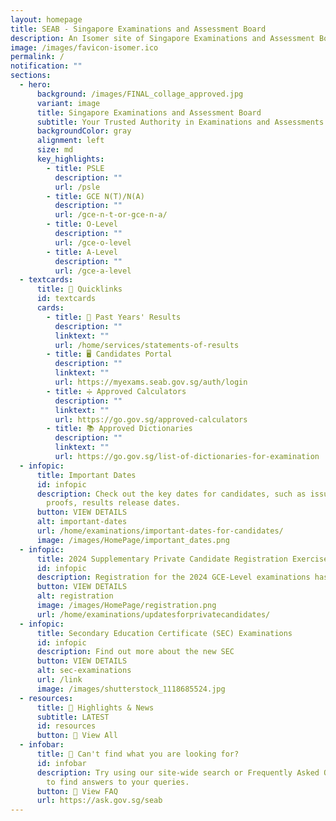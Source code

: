 ```yaml
---
layout: homepage
title: SEAB - Singapore Examinations and Assessment Board
description: An Isomer site of Singapore Examinations and Assessment Board
image: /images/favicon-isomer.ico
permalink: /
notification: ""
sections:
  - hero:
      background: /images/FINAL_collage_approved.jpg
      variant: image
      title: Singapore Examinations and Assessment Board
      subtitle: Your Trusted Authority in Examinations and Assessments
      backgroundColor: gray
      alignment: left
      size: md
      key_highlights:
        - title: PSLE
          description: ""
          url: /psle
        - title: GCE N(T)/N(A)
          description: ""
          url: /gce-n-t-or-gce-n-a/
        - title: O-Level
          description: ""
          url: /gce-o-level
        - title: A-Level
          description: ""
          url: /gce-a-level
  - textcards:
      title: 🔗 Quicklinks
      id: textcards
      cards:
        - title: 📄 Past Years' Results
          description: ""
          linktext: ""
          url: /home/services/statements-of-results
        - title: 🖥️ Candidates Portal
          description: ""
          linktext: ""
          url: https://myexams.seab.gov.sg/auth/login
        - title: ➗ Approved Calculators
          description: ""
          linktext: ""
          url: https://go.gov.sg/approved-calculators
        - title: 📚 Approved Dictionaries
          description: ""
          linktext: ""
          url: https://go.gov.sg/list-of-dictionaries-for-examination
  - infopic:
      title: Important Dates
      id: infopic
      description: Check out the key dates for candidates, such as issuance of entry
        proofs, results release dates.
      button: VIEW DETAILS
      alt: important-dates
      url: /home/examinations/important-dates-for-candidates/
      image: /images/HomePage/important_dates.png
  - infopic:
      title: 2024 Supplementary Private Candidate Registration Exercise
      id: infopic
      description: Registration for the 2024 GCE-Level examinations has ended.
      button: VIEW DETAILS
      alt: registration
      image: /images/HomePage/registration.png
      url: /home/examinations/updatesforprivatecandidates/
  - infopic:
      title: Secondary Education Certificate (SEC) Examinations
      id: infopic
      description: Find out more about the new SEC
      button: VIEW DETAILS
      alt: sec-examinations
      url: /link
      image: /images/shutterstock_1118685524.jpg
  - resources:
      title: 📰 Highlights & News
      subtitle: LATEST
      id: resources
      button: 🔎 View All
  - infobar:
      title: 💬 Can't find what you are looking for?
      id: infobar
      description: Try using our site-wide search or Frequently Asked Questions (FAQs)
        to find answers to your queries.
      button: 🔎 View FAQ
      url: https://ask.gov.sg/seab
---
```

